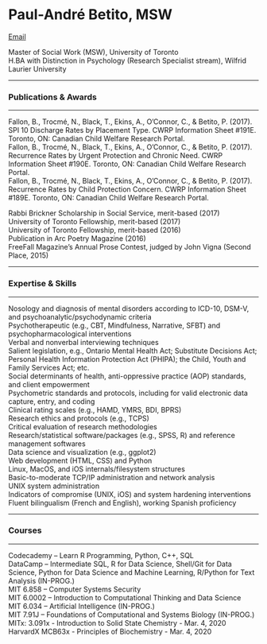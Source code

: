 # Paul-André Betito, MSW

[Email](mailto:paulandreb@tutanota.com)

Master of Social Work (MSW), University of Toronto<br>
H.BA with Distinction in Psychology (Research Specialist stream), Wilfrid Laurier University

***
### Publications & Awards
***

Fallon, B., Trocmé, N., Black, T., Ekins, A., O’Connor, C., & 
Betito, P. (2017). SPI 10 Discharge Rates by Placement Type. CWRP Information Sheet #191E. Toronto, ON: Canadian Child Welfare Research Portal.    
Fallon, B., Trocmé, N., Black, T., Ekins, A., O’Connor, C., & 
Betito, P. (2017). Recurrence Rates by Urgent Protection and Chronic Need. CWRP Information Sheet #190E. Toronto, ON: Canadian Child Welfare Research Portal.    
Fallon, B., Trocmé, N., Black, T., Ekins, A., O’Connor, C., & 
Betito, P. (2017). Recurrence Rates by Child Protection Concern. CWRP Information Sheet #189E. Toronto, ON: Canadian Child Welfare Research Portal.    

Rabbi Brickner Scholarship in Social Service, merit-based (2017)  
University of Toronto Fellowship, merit-based (2017)  
University of Toronto Fellowship, merit-based (2016)  
Publication in Arc Poetry Magazine (2016)  
FreeFall Magazine’s Annual Prose Contest, judged by John Vigna (Second Place, 2015)   

***
### Expertise & Skills
***

Nosology and diagnosis of mental disorders according to ICD-10, DSM-V, and psychoanalytic/psychodynamic criteria  
Psychotherapeutic (e.g., CBT, Mindfulness, Narrative, SFBT) and psychopharmacological interventions  
Verbal and nonverbal interviewing techniques  
Salient legislation, e.g., Ontario Mental Health Act; Substitute Decisions Act; Personal Health Information Protection Act (PHIPA); the Child, Youth and Family Services Act; etc.  
Social determinants of health, anti-oppressive practice (AOP) standards, and client empowerment   
Psychometric standards and protocols, including for valid electronic data capture, entry, and coding  
Clinical rating scales (e.g., HAMD, YMRS, BDI, BPRS)  
Research ethics and protocols (e.g., TCPS)  
Critical evaluation of research methodologies  
Research/statistical software/packages (e.g., SPSS, R) and reference management softwares  
Data science and visualization (e.g., ggplot2)  
Web development (HTML, CSS) and Python  
Linux, MacOS, and iOS internals/filesystem structures  
Basic-to-moderate TCP/IP administration and network analysis  
UNIX system administration  
Indicators of compromise (UNIX, iOS) and system hardening interventions  
Fluent bilingualism (French and English), working Spanish proficiency   

***
### Courses
***

Codecademy – Learn R Programming, Python, C++, SQL  
DataCamp – Intermediate SQL, R for Data Science, Shell/Git for Data Science, Python for Data Science and Machine Learning, R/Python for Text Analysis (IN-PROG.)  
MIT 6.858 – Computer Systems Security  
MIT 6.0002 – Introduction to Computational Thinking and Data Science  
MIT 6.034 – Artificial Intelligence (IN-PROG.)  
MIT 7.91J – Foundations of Computational and Systems Biology (IN-PROG.)  
MITx: 3.091x - Introduction to Solid State Chemistry - Mar. 4, 2020  
HarvardX MCB63x - Principles of Biochemistry - Mar. 4, 2020
